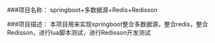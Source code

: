 ###项目名称：
springboot+多数据源+Redis+Redisson

###项目描述：
本项目用来实现springboot整合多数据源，整合redis，整合Redisson，进行lua脚本测试，进行Redisson开发测试